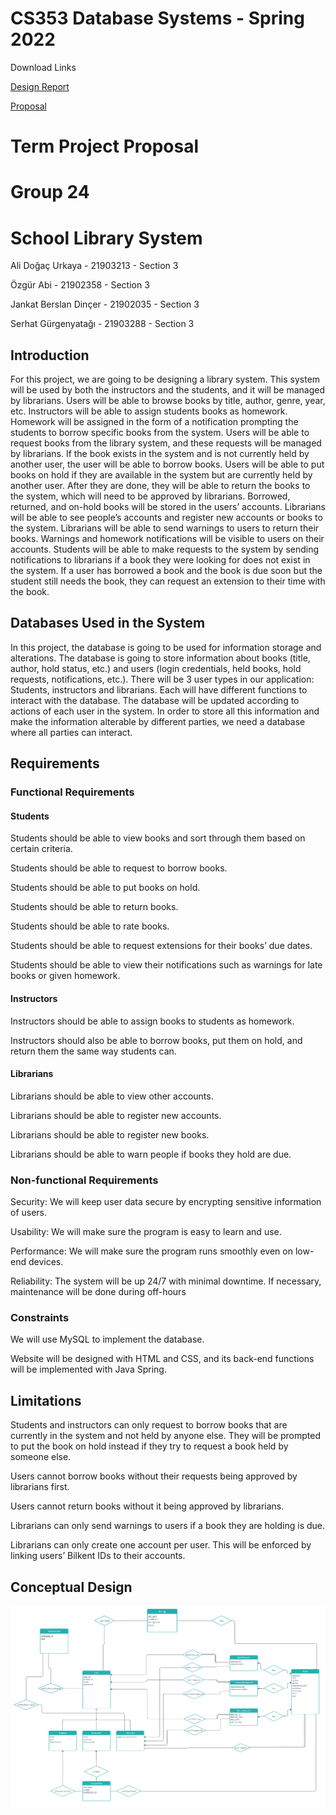 # CS353 Database Systems - Spring 2022

<p> Download Links </p>
<a href="Group24_design.pdf" download> Design Report </a>
<p> </p>
<a href="proposal.pdf" download> Proposal </a>

<h1>Term Project Proposal</h1>
<h1>Group 24</h1>
<h1>School Library System</h1>
 
<p>Ali Doğaç Urkaya - 21903213 - Section 3</p>
<p>Özgür Abi - 21902358 - Section 3</p>
<p>Jankat Berslan Dinçer - 21902035 - Section 3</p>
<p>Serhat Gürgenyatağı - 21903288 - Section 3</p>

<h2>Introduction</h2>
<p>For this project, we are going to be designing a library system. This system will be used by both the instructors and the students, and it will be managed by librarians. Users will be able to browse books by title, author, genre, year, etc. Instructors will be able to assign students books as homework. Homework will be assigned in the form of a notification prompting the students to borrow specific books from the system. Users will be able to request books from the library system, and these requests will be managed by librarians. If the book exists in the system and is not currently held by another user, the user will be able to borrow books. Users will be able to put books on hold if they are available in the system but are currently held by another user. After they are done, they will be able to return the books to the system, which will need to be approved by librarians. Borrowed, returned, and on-hold books will be stored in the users’ accounts. Librarians will be able to see people’s accounts and register new accounts or books to the system. Librarians will be able to send warnings to users to return their books. Warnings and homework notifications will be visible to users on their accounts. Students will be able to make requests to the system by sending notifications to librarians if a book they were looking for does not exist in the system. If a user has borrowed a book and the book is due soon but the student still needs the book, they can request an extension to their time with the book.</p>
<h2>Databases Used in the System</h2>
<p>In this project, the database is going to be used for information storage and alterations. The database is going to store information about books (title, author, hold status, etc.) and users (login credentials, held books, hold requests, notifications, etc.). There will be 3 user types in our application: Students, instructors and librarians. Each will have different functions to interact with the database. The database will be updated according to actions of each user in the system. In order to store all this information and make the information alterable by different parties, we need a database where all parties can interact.</p>
<h2>Requirements</h2>
<h3>Functional Requirements</h3>
<h4>Students</h4>
<p>Students should be able to view books and sort through them based on certain criteria.</p>
<p>Students should be able to request to borrow books.</p>
<p>Students should be able to put books on hold.</p>
<p>Students should be able to return books.</p>
<p>Students should be able to rate books.</p>
<p>Students should be able to request extensions for their books’ due dates.</p>
<p>Students should be able to view their notifications such as warnings for late books or given homework.</p>
<h4>Instructors</h4>
<p>Instructors should be able to assign books to students as homework.</p>
<p>Instructors should also be able to borrow books, put them on hold, and return them the same way students can.</p>
<h4>Librarians</h4>
<p>Librarians should be able to view other accounts.</p>
<p>Librarians should be able to register new accounts.</p>
<p>Librarians should be able to register new books.</p>
<p>Librarians should be able to warn people if books they hold are due.</p>
<h3>Non-functional Requirements</h3>
<p>Security: We will keep user data secure by encrypting sensitive information of users.</p>
<p>Usability: We will make sure the program is easy to learn and use.</p>
<p>Performance: We will make sure the program runs smoothly even on low-end devices.</p>
<p>Reliability: The system will be up 24/7 with minimal downtime. If necessary, maintenance will be done during off-hours</p>
<h3>Constraints</h3>
<p>We will use MySQL to implement the database.</p>
<p>Website will be designed with HTML and CSS, and its back-end functions will be implemented with Java Spring.</p>
<h2>Limitations</h2>
<p>Students and instructors can only request to borrow books that are currently in the system and not held by anyone else. They will be prompted to put the book on hold instead if they try to request a book held by someone else.</p>
<p>Users cannot borrow books without their requests being approved by librarians first.</p>
<p>Users cannot return books without it being approved by librarians.</p>
<p>Librarians can only send warnings to users if a book they are holding is due.</p>
<p>Librarians can only create one account per user. This will be enforced by linking users’ Bilkent IDs to their accounts.</p>
<h2>Conceptual Design</h2>
<img src="er.jpg" alt="ER Diagram">